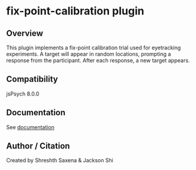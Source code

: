 # fix-point-calibration plugin

## Overview

This plugin implements a fix-point calibration trial used for eyetracking experiments. A target will appear in random locations, prompting a response from the participant. After each response, a new target appears.

<!-- ## Loading

### In browser

```js
<script src="https://unpkg.com/@AVOKE/plugin-fix-point-calibration@1.0.0"></script>
``` -->

## Compatibility

jsPsych 8.0.0

## Documentation

See [documentation](https://github.com/beatlab-mcmaster/AVOKE/blob/main/plugin-fix-point-calibration/docs/jspsych-fix-point-calibration.md)

## Author / Citation

Created by Shreshth Saxena & Jackson Shi